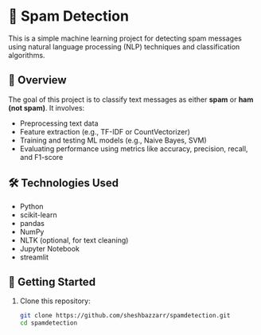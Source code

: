  # 📧 Spam Detection

This is a simple machine learning project for detecting spam messages using natural language processing (NLP) techniques and classification algorithms.

## 🧠 Overview

The goal of this project is to classify text messages as either **spam** or **ham (not spam)**. It involves:

- Preprocessing text data
- Feature extraction (e.g., TF-IDF or CountVectorizer)
- Training and testing ML models (e.g., Naive Bayes, SVM)
- Evaluating performance using metrics like accuracy, precision, recall, and F1-score

## 🛠️ Technologies Used

- Python
- scikit-learn
- pandas
- NumPy
- NLTK (optional, for text cleaning)
- Jupyter Notebook
- streamlit

## 🚀 Getting Started

1. Clone this repository:
   ```bash
   git clone https://github.com/sheshbazzarr/spamdetection.git
   cd spamdetection
